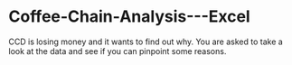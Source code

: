 # Coffee-Chain-Analysis---Excel
CCD is losing money and it wants to find out why. You are asked to take a look at the data and see if you can pinpoint some reasons.
